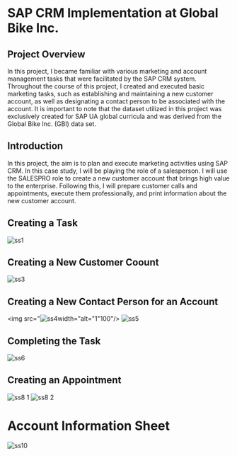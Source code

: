 # SAP CRM Implementation at Global Bike Inc.


## Project Overview

In this project, I became familiar with various marketing and account management tasks that were facilitated by the SAP CRM system. Throughout the course of this project, I created and executed basic marketing tasks, such as establishing and maintaining a new customer account, as well as designating a contact person to be associated with the account. It is important to note that the dataset utilized in this project was exclusively created for SAP UA global curricula and was derived from the Global Bike Inc. (GBI) data set.

## Introduction

In this project, the aim is to plan and execute marketing activities using SAP CRM. In this case study, I will be playing the role of a salesperson. I will use the SALESPRO role to create a new customer account that brings high value to the enterprise. Following this, I will prepare customer calls and appointments, execute them professionally, and print information about the new customer account.

## Creating a Task

![ss1](https://user-images.githubusercontent.com/94572320/231014146-fc08683d-b52b-4e2e-a605-a70c29534ff3.PNG)

## Creating a New Customer Coount

![ss3](https://user-images.githubusercontent.com/94572320/231015202-712fd4f9-6ad3-4dbd-95a3-ed0fa1e4e2ec.PNG)

## Creating a New Contact Person for an Account

<img src="![ss4](https://user-images.githubusercontent.com/94572320/231015419-0824b9d8-11ab-49ed-a393-6d5392e563e8.PNG)width="alt="1"100"/>
![ss5](https://user-images.githubusercontent.com/94572320/231015425-d836805a-4531-4102-879d-ec819b3d6647.PNG)

## Completing the Task

![ss6](https://user-images.githubusercontent.com/94572320/231015618-60565cfe-1c44-406f-92ab-9c01b613d075.PNG)

## Creating an Appointment

![ss8 1](https://user-images.githubusercontent.com/94572320/231015769-644c58fe-4739-46b4-8302-245471cafa95.PNG)
![ss8 2](https://user-images.githubusercontent.com/94572320/231015782-649aef6c-7b24-4ef2-91c4-807082639963.PNG)

# Account Information Sheet

![ss10](https://user-images.githubusercontent.com/94572320/231015998-411ad864-a205-4511-bf44-95a75fde3a46.PNG)
